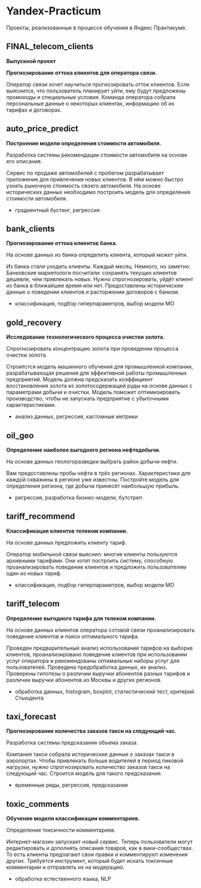 # Yandex-Practicum
Проекты, реализованные в процессе обучения в Яндекс Практикуме.

## FINAL_telecom_clients
**Выпускной проект**

**Прогнозирование оттока клиентов для оператора связи.**

Оператор связи хочет научиться прогнозировать отток клиентов. Если выяснится, что пользователь планирует уйти, ему будут предложены промокоды и специальные условия. Команда оператора собрала персональные данные о некоторых клиентах, информацию об их тарифах и договорах.

## auto_price_predict
**Построение модели определения стоимости автомобиля.**

Разработка системы рекомендации стоимости автомобиля на основе его описания.

Сервис по продаже автомобилей с пробегом  разрабатывает приложение для привлечения новых клиентов. В нём можно быстро узнать рыночную стоимость своего автомобиля. На основе исторических данных необходимо построить модель для определения стоимости автомобиля.
- градиентный бустинг, регрессия

## bank_clients
**Прогнозирование оттока клиентов банка.**

На основе данных из банка определить клиента, который может уйти.

Из банка стали уходить клиенты. Каждый месяц. Немного, но заметно. Банковские маркетологи посчитали: сохранять текущих клиентов дешевле, чем привлекать новых.
Нужно спрогнозировать, уйдёт клиент из банка в ближайшее время или нет. Предоставлены исторические данные о поведении клиентов и расторжении договоров с банком.
- классификация, подбор гиперпараметров, выбор модели МО

## gold_recovery
**Исследование технологического процесса очистки золота.**

Спрогнозировать концентрацию золота при проведении процесса очистки золота.

Строитстся модель машинного обучения для промышленной компании, разрабатывающая решения для эффективной работы промышленных предприятий. Модель должна предсказать коэффициент восстановления золота из золотосодержащей руды на основе данных с параметрами добычи и очистки. Модель поможет оптимизировать производство, чтобы не запускать предприятие с убыточными характеристиками.
- анализ данных, регрессия, кастомные метрики

## oil_geo
**Определение наиболее выгодного региона нефтедобычи.**

На основе данных геологоразведки выбрать район добычи нефти.

Вам предоставлены пробы нефти в трёх регионах. Характеристики для каждой скважины в регионе уже известны. Постройте модель для определения региона, где добыча принесёт наибольшую прибыль.
- регрессия, разработка бизнес-модели, бутстреп

## tariff_recommend
**Классификация клиентов телеком компании.**

На основе данных предложить клиенту тариф.

Оператор мобильной связи выяснил: многие клиенты пользуются архивными тарифами. Они хотят построить систему, способную проанализировать поведение клиентов и предложить пользователям один из новых тариф.
- классификация, подбор гиперпараметров, выбор модели МО

## tariff_telecom
**Определение выгодного тарифа для телеком компании.**

На основе данных клиентов оператора сотовой связи проанализировать поведение клиентов и поиск оптимального тарифа.

Проведен предварительный анализ использования тарифов на выборке клиентов, проанализировано поведение клиентов при использовании услуг оператора и рекомендованы оптимальные наборы услуг для пользователей. Проведена предобработка данных, их анализ. Проверены гипотезы о различии выручки абонентов разных тарифов и различии выручки абонентов из Москвы и других регионов.
- обработка данных, histogram, boxplot, статистический тест, критерий Стьюдента

## taxi_forecast
**Прогнозирование количества заказов такси на следующий час.**

Разработка системы предсказания объема заказа.

Компания такси собрала исторические данные о заказах такси в аэропортах. Чтобы привлекать больше водителей в период пиковой нагрузки, нужно спрогнозировать количество заказов такси на следующий час. Строится модель для такого предсказания.
- временные ряды, регрессия, предсказания

## toxic_comments
**Обучение модели классификации комментариев.**

Определение токсичности комментариев.

Интернет-магазин запускает новый сервис. Теперь пользователи могут редактировать и дополнять описания товаров, как в вики-сообществах. То есть клиенты предлагают свои правки и комментируют изменения других. Требуется инструмент, который будет искать токсичные комментарии и отправлять их на модерацию.
- обработка естественного языка, NLP
